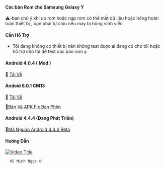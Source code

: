 #### Các bản Rom cho Samsung Galaxy Y 

  ⚠️-bạn chú ý khi up rom hoặc nạp rom có thể mất dữ liệu hoặc hỏng hoàn toàn thiết bị , bạn phải tự chịu nếu máy bị hỏng vĩnh viễn 

#### Cần Hỗ Trợ
  - Tôi đang không có thiết bị nên không test được ai đang có cho tôi hoặc hỗ trợ cho tôi để test các bản rom ạ
    
#### Android 4.0.4 ( Mod )

💽 [Tải Về](https://terabox.com/s/15p9pYCjx4GVK_xp8RRWlbg)

#### Andoid 6.0.1 CM13

💽 [Tải Về](https://drive.google.com/file/d/1t3ssXXfngQcFpdiMRFCTI8pWfoRusPLj/view)

💽[Bản Vá APK Fix Bàn Phím](https://drive.google.com/file/d/1_gN48nPtbp2zHGmnYbF4ogehLJjfD3-x/view)

#### Android 4.4.4 (Đang Phát Triển)

 📖[Mã Nguồn Android 4.4.4 Beta](https://github.com/androidarmv6/android_kernel_samsung_bcm21553-common)

#### Hướng Dẫn 

[![Video Title](https://img.youtube.com/vi/HEd7j85RX_0&t=0s/0.jpg)](https://www.youtube.com/watch?v=HEd7j85RX_0&t=0s)


      Vũ Minh Ngọc ©
